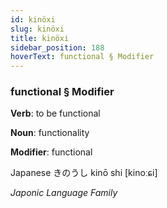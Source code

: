 ```yaml
---
id: kinöxi
slug: kinöxi
title: kinöxi
sidebar_position: 188
hoverText: functional § Modifier
---
```


### functional § Modifier

**Verb**: to be functional

**Noun**: functionality

**Modifier**: functional

Japanese きのうし kinō shi [kinoːɕi]

*Japonic Language Family*